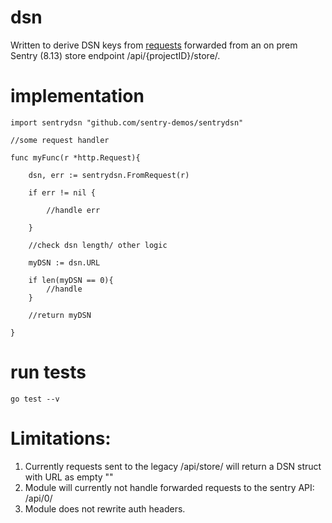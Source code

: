 # dsn

Written to derive DSN keys from [requests](https://golang.org/pkg/net/http/#Request) forwarded from an on prem Sentry (8.13) store endpoint /api/{projectID}/store/.

# implementation
```
import sentrydsn "github.com/sentry-demos/sentrydsn"

//some request handler

func myFunc(r *http.Request){
   
	dsn, err := sentrydsn.FromRequest(r)

	if err != nil {

		//handle err

	} 

    //check dsn length/ other logic

    myDSN := dsn.URL

    if len(myDSN == 0){
        //handle
    }

    //return myDSN

}

```

# run tests

```go test --v```

# Limitations:
1. Currently requests sent to the legacy /api/store/ will return a DSN struct with URL as empty ""
2. Module will currently not handle forwarded requests to the sentry API: /api/0/ 
3. Module does not rewrite auth headers.





    